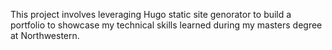 This project involves leveraging Hugo static site genorator to build a portfolio to showcase my technical skills learned during my masters degree at Northwestern.
